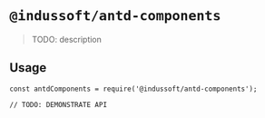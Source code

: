 # `@indussoft/antd-components`

> TODO: description

## Usage

```
const antdComponents = require('@indussoft/antd-components');

// TODO: DEMONSTRATE API
```
